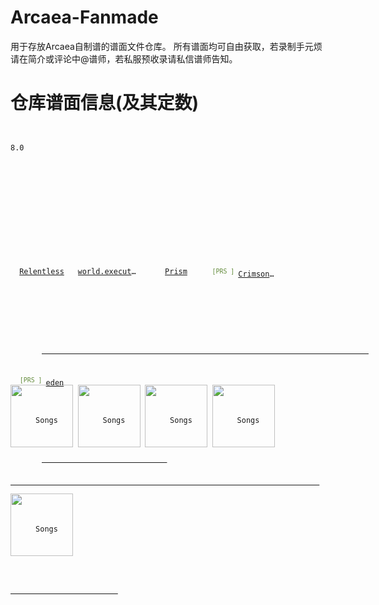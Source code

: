# Arcaea-Fanmade
用于存放Arcaea自制谱的谱面文件仓库。
所有谱面均可自由获取，若录制手元烦请在简介或评论中@谱师，若私服预收录请私信谱师告知。

# 仓库谱面信息(及其定数)
<html>
    <code>
        <div class="ds">8.0</div>
        <div class="number">
            <div style="display: grid;grid-template-columns: repeat(auto-fill, 107.5px);grid-template-rows: repeat(auto-fill, 132px);place-items: center center;">
                <div style="margin-right:7.5px;">
                    <div style="height:110px;width:100px;line-height:110px;text-align:center;">
                        <a href="/Relentless" title="Relentless">
                            <img alt="Songs relentless.jpg" src="/images/thumb/f/fe/Songs_relentless.jpg/100px-Songs_relentless.jpg" decoding="async" loading="lazy" width="100" height="100" srcset="/images/thumb/f/fe/Songs_relentless.jpg/150px-Songs_relentless.jpg 1.5x, /images/thumb/f/fe/Songs_relentless.jpg/200px-Songs_relentless.jpg 2x"/>
                        </a>
                    </div>
                    <div style="height:22px;text-align:center;text-overflow:ellipsis;overflow:hidden;width:100px;display: block;white-space: nowrap;line-height:22px;text-align:center;">
                        <a href="/Relentless" title="Relentless">
                            <span title="Relentless">Relentless</span>
                        </a>
                    </div>
                </div>
                <div style="margin-right:7.5px;">
                    <div style="height:110px;width:100px;line-height:110px;text-align:center;">
                        <a href="/World.execute(me);" title="World.execute(me);">
                            <img alt="Songs worldexecuteme.jpg" src="/images/thumb/0/06/Songs_worldexecuteme.jpg/100px-Songs_worldexecuteme.jpg" decoding="async" loading="lazy" width="100" height="100" srcset="/images/thumb/0/06/Songs_worldexecuteme.jpg/150px-Songs_worldexecuteme.jpg 1.5x, /images/thumb/0/06/Songs_worldexecuteme.jpg/200px-Songs_worldexecuteme.jpg 2x"/>
                        </a>
                    </div>
                    <div style="height:22px;text-align:center;text-overflow:ellipsis;overflow:hidden;width:100px;display: block;white-space: nowrap;line-height:22px;text-align:center;">
                        <a href="/World.execute(me);" title="World.execute(me);">
                            <span title="world.execute(me);">world.execute(me);</span>
                        </a>
                    </div>
                </div>
                <div style="margin-right:7.5px;">
                    <div style="height:110px;width:100px;line-height:110px;text-align:center;">
                        <a href="/Prism" title="Prism">
                            <img alt="Songs prism.jpg" src="/images/thumb/d/d0/Songs_prism.jpg/100px-Songs_prism.jpg" decoding="async" loading="lazy" width="100" height="100" srcset="/images/thumb/d/d0/Songs_prism.jpg/150px-Songs_prism.jpg 1.5x, /images/thumb/d/d0/Songs_prism.jpg/200px-Songs_prism.jpg 2x"/>
                        </a>
                    </div>
                    <div style="height:22px;text-align:center;text-overflow:ellipsis;overflow:hidden;width:100px;display: block;white-space: nowrap;line-height:22px;text-align:center;">
                        <a href="/Prism" title="Prism">
                            <span title="Prism">Prism</span>
                        </a>
                    </div>
                </div>
                <div style="margin-right:7.5px;">
                    <div style="height:110px;width:100px;line-height:110px;text-align:center;">
                        <a href="/Crimson_Throne" title="Crimson Throne">
                            <img alt="Songs crimsonthrone.jpg" src="/images/thumb/b/bf/Songs_crimsonthrone.jpg/100px-Songs_crimsonthrone.jpg" decoding="async" loading="lazy" width="100" height="100" srcset="/images/thumb/b/bf/Songs_crimsonthrone.jpg/150px-Songs_crimsonthrone.jpg 1.5x, /images/thumb/b/bf/Songs_crimsonthrone.jpg/200px-Songs_crimsonthrone.jpg 2x"/>
                        </a>
                    </div>
                    <div style="height:22px;text-align:center;text-overflow:ellipsis;overflow:hidden;width:100px;display: block;white-space: nowrap;line-height:22px;text-align:center;">
                        <sup>
                            <span style="color: #648C3C">&#91;PRS &#93;</span>
                        </sup>
                        <a href="/Crimson_Throne" title="Crimson Throne">
                            <span title="Crimson Throne">Crimson Throne</span>
                        </a>
                    </div>
                </div>
                <div style="margin-right:7.5px;">
                    <div style="height:110px;width:100px;line-height:110px;text-align:center;">
                        <a href="/Eden" title="Eden">
                            <img alt="Songs edenwacca.jpg" src="/images/thumb/1/12/Songs_edenwacca.jpg/100px-Songs_edenwacca.jpg" decoding="async" loading="lazy" width="100" height="100" srcset="/images/thumb/1/12/Songs_edenwacca.jpg/150px-Songs_edenwacca.jpg 1.5x, /images/thumb/1/12/Songs_edenwacca.jpg/200px-Songs_edenwacca.jpg 2x"/>
                        </a>
                    </div>
                    <div style="height:22px;text-align:center;text-overflow:ellipsis;overflow:hidden;width:100px;display: block;white-space: nowrap;line-height:22px;text-align:center;">
                        <sup>
                            <span style="color: #648C3C">&#91;PRS &#93;</span>
                        </sup>
                        <a href="/Eden" title="Eden">
                            <span title="eden">eden</span>
                        </a>
                    </div>
                </div>
            </div>
        </div>
    </code>
</html>
